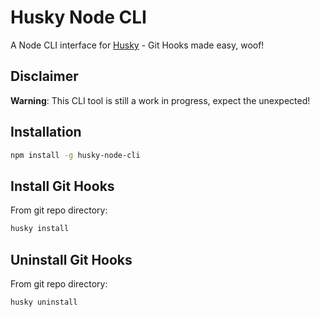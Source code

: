 # Husky Node CLI

A Node CLI interface for [Husky](https://github.com/typicode/husky) - Git Hooks made easy, woof!

## Disclaimer

**Warning**: This CLI tool is still a work in progress, expect the unexpected!

## Installation

```bash
npm install -g husky-node-cli
```

## Install Git Hooks

From git repo directory:

```bash
husky install
```

## Uninstall Git Hooks

From git repo directory:

```bash
husky uninstall
```
